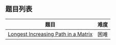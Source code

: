 ## 题目列表  
| 题目 | 难度 |  
|:---:|:---:|  
| [Longest Increasing Path in a Matrix](Longest%20Increasing%20Path%20in%20a%20Matrix/question.md) | 困难 |   
